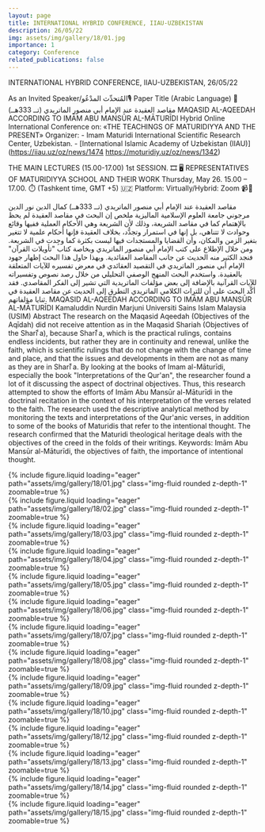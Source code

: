 ```yaml
---
layout: page
title: INTERNATIONAL HYBRID CONFERENCE, IIAU-UZBEKISTAN
description: 26/05/22
img: assets/img/gallery/18/01.jpg
importance: 1
category: Conference
related_publications: false
---
```


<p class="distill-post-title">INTERNATIONAL HYBRID CONFERENCE, IIAU-UZBEKISTAN, 26/05/22</p>

As an Invited Speaker/المُتحدِّث المدْعُو🎙️ Paper Title (Arabic Language) 📖 مقاصد العقيدة عند الإمام أبي منصور الماتريدي (تــ 333هــ) MAQASID AL-AQEEDAH ACCORDING TO IMᾹM ABU MANSŪR AL-MᾹTURĪDI Hybrid Online International Conference on: «THE TEACHINGS OF MATURIDIYYA AND THE PRESENT» Organizer: - Imam Maturidi International Scientific Research Center, Uzbekistan. - [International Islamic Academy of Uzbekistan (IIAU)](https://iiau.uz/oz/news/1474 https://moturidiy.uz/oz/news/1342)

THE MAIN LECTURES (15.00-17.00) 1st SESSION. 🎞️ 🖥️ REPRESENTATIVES OF MATURIDIYYA SCHOOL AND THEIR WORK Thursday, May 26. 15.00 – 17.00. ⏱️ (Tashkent time, GMT +5) 🇺🇿 Platform: Virtually/Hybrid: Zoom 📹📡

مقاصد العقيدة عند الإمام أبي منصور الماتريدي (تــ 333هــ) كمال الدين نور الدين مرجوني جامعة العلوم الإسلامية الماليزية ملخص إن البحث في مقاصد العقيدة لم يحظ بالإهتمام كما في مقاصد الشريعة، وذلك لأن الشريعة وهي الأحكام العملية ففيها وقائع وحوادث لا تتناهي، بل إنها في استمرار وتجدُّد، بخلاف العقيدة فإنها أحكام علمية لا تتغير بتغير الزمن والمكان، وأن القضايا والمستجدات فيها ليست بكثرة كما وجِدت في الشريعة. ومن خلال الإطلاع على كتب الإمام أبي منصور الماتريدي وبخاصة كتاب "تأويلات القرآن" فنجد الكثير منه الحديث عن جانب المقاصد العقائدية. وبهذا حاول هذا البحث إظهار جهود الإمام أبي منصور الماتريدي في التقصيد العقائدي في معرض تفسيره للآيات المتعلقة بالعقيدة. واستخدم البحث المنهج الوصفي التحليلي من خلال رصد نصوص وتفسيراته للآيات القرآنية بالإضافة إلى بعض مؤلفات الماتريدية التي تشير إلى الفكر المقاصدي. فقد أكَّد البحث على أن للتراث الكلامي الماتريدي التطرق إلى الحديث عن مقاصد العقيدة في ثنايا مؤلفاتهم. MAQASID AL-AQEEDAH ACCORDING TO IMᾹM ABU MANSŪR AL-MᾹTURĪDI Kamaluddin Nurdin Marjuni Universiti Sains Islam Malaysia (USIM) Abstract The research on the Maqasid Aqeedah (Objectives of the Aqīdah) did not receive attention as in the Maqasid Shariah (Objectives of the Sharī ͨa), because Sharī ͨa, which is the practical rulings, contains endless incidents, but rather they are in continuity and renewal, unlike the faith, which is scientific rulings that do not change with the change of time and place, and that the issues and developments in them are not as many as they are in Sharī ͨa. By looking at the books of Imam al-Māturīdi, especially the book "Interpretations of the Qur'an", the researcher found a lot of it discussing the aspect of doctrinal objectives. Thus, this research attempted to show the efforts of Imām Abu Mansūr al-Māturīdi in the doctrinal recitation in the context of his interpretation of the verses related to the faith. The research used the descriptive analytical method by monitoring the texts and interpretations of the Qur'anic verses, in addition to some of the books of Maturidis that refer to the intentional thought. The research confirmed that the Maturidi theological heritage deals with the objectives of the creed in the folds of their writings. Keywords: Imām Abu Mansūr al-Māturīdi, the objectives of faith, the importance of intentional thought.

<div class="row mt-3">
    <div class="col-sm mt-3 mt-md-0">
        {% include figure.liquid loading="eager" path="assets/img/gallery/18/01.jpg" class="img-fluid rounded z-depth-1" zoomable=true %}
    </div>
    <div class="col-sm mt-3 mt-md-0">
        {% include figure.liquid loading="eager" path="assets/img/gallery/18/02.jpg" class="img-fluid rounded z-depth-1" zoomable=true %}
    </div>
    <div class="col-sm mt-3 mt-md-0">
        {% include figure.liquid loading="eager" path="assets/img/gallery/18/03.jpg" class="img-fluid rounded z-depth-1" zoomable=true %}
    </div>
</div>
<div class="row mt-3">
    <div class="col-sm mt-3 mt-md-0">
        {% include figure.liquid loading="eager" path="assets/img/gallery/18/04.jpg" class="img-fluid rounded z-depth-1" zoomable=true %}
    </div>
    <div class="col-sm mt-3 mt-md-0">
        {% include figure.liquid loading="eager" path="assets/img/gallery/18/05.jpg" class="img-fluid rounded z-depth-1" zoomable=true %}
    </div>
    <div class="col-sm mt-3 mt-md-0">
        {% include figure.liquid loading="eager" path="assets/img/gallery/18/06.jpg" class="img-fluid rounded z-depth-1" zoomable=true %}
    </div>
</div>
<div class="row mt-3">
    <div class="col-sm mt-3 mt-md-0">
        {% include figure.liquid loading="eager" path="assets/img/gallery/18/07.jpg" class="img-fluid rounded z-depth-1" zoomable=true %}
    </div>
    <div class="col-sm mt-3 mt-md-0">
        {% include figure.liquid loading="eager" path="assets/img/gallery/18/08.jpg" class="img-fluid rounded z-depth-1" zoomable=true %}
    </div>
    <div class="col-sm mt-3 mt-md-0">
        {% include figure.liquid loading="eager" path="assets/img/gallery/18/09.jpg" class="img-fluid rounded z-depth-1" zoomable=true %}
    </div>
</div>
<div class="row mt-3">
    <div class="col-sm mt-3 mt-md-0">
        {% include figure.liquid loading="eager" path="assets/img/gallery/18/10.jpg" class="img-fluid rounded z-depth-1" zoomable=true %}
    </div>
    <div class="col-sm mt-3 mt-md-0">
        {% include figure.liquid loading="eager" path="assets/img/gallery/18/12.jpg" class="img-fluid rounded z-depth-1" zoomable=true %}
    </div>
    <div class="col-sm mt-3 mt-md-0">
        {% include figure.liquid loading="eager" path="assets/img/gallery/18/13.jpg" class="img-fluid rounded z-depth-1" zoomable=true %}
    </div>
</div>
<div class="row mt-3">
    <div class="col-sm mt-3 mt-md-0">
        {% include figure.liquid loading="eager" path="assets/img/gallery/18/14.jpg" class="img-fluid rounded z-depth-1" zoomable=true %}
    </div>
    <div class="col-sm mt-3 mt-md-0">
        {% include figure.liquid loading="eager" path="assets/img/gallery/18/15.jpg" class="img-fluid rounded z-depth-1" zoomable=true %}
    </div>
</div>

